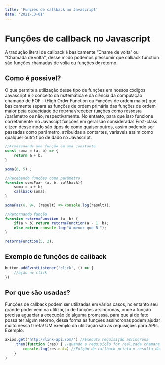 ```yaml
---
title: 'Funções de callback no Javascript'
date: '2021-10-01'
---
```


# Funções de callback no Javascript

A tradução literal de callback é basicamente "Chame de volta" ou "Chamada de volta", desse modo podemos pressumir que calback function são funções chamadas de volta ou funções de retorno.

## Como é possivel?

O que permite a utilização desse tipo de funções em nossos códigos Javascript é o conceito da matemática e da ciência da computação chamado de HOF - (High Order Function ou Funções de ordem maior) que basicamente separa as funções de ordem primária das funções de ordem maior pela capacidade de retornar/receber funções como resposta /parâmetro ou não, respectivamente. No entanto, para que isso funcione corretamente, no Javascipt funções em geral são consideradas First-class citzen desse modo são tipos de como quaiser outros, assim podendo ser passadas como parâmetro, atribuidas a contantes, variaveis assim como qualquer outro tipo de dado no Javascript.

```jsx
//Armazenando uma função em uma constante
const soma = (a, b) => {
	return a + b;
}

soma(6, 5) ;

//Recebendo funções como parâmetro
function somaFaz= (a, b, callback){
	soma = a + b;
	callback(soma);
}

somaFaz(6, 94, (result) => console.log(result));

//Retornando função
function retornaFunction (a, b) {
	if(a > b) return retornaFunction(a - 1, b);
	else return console.log("A menor que B!");
}

retornaFunction(5, 2);
```

## Exemplo de funções de callback

```jsx
button.addEventListener('click', () => {
	//ação no click
})
```

## Por que são usadas?

Funções de callback podem ser utilizadas em vários casos, no entanto seu grande poder vem na utilização de funções assíncronas, onde a função precisa aguardar a execução de alguma promessa, para que ai de fato possa ter algum retorno, dessa forma as funções assíncronas podem ajudar muito nessa tarefa! UM exemplo da utilização são as requisições para APIs. Exemplo:

```jsx
axios.get('http://link-api.com/') //Executa requisição assincrona
	.then(function (res) { //quando a requisição for realizada chamara a função de callback
		console.log(res.data) //Fulção de callback printa o resulta da função assinncrona
	}
)
```